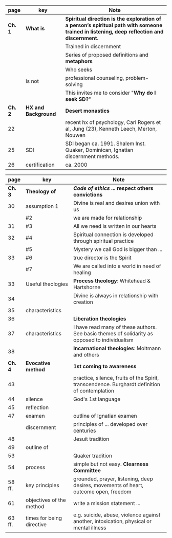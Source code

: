 
| page      | key                   | Note                                                                                                                                    |
| --------- | --------------------- | --------------------------------------------------------------------------------------------------------------------------------------- |
| **Ch. 1**     | **What is**               | **Spiritual direction is the exploration of a person’s spiritual path with someone trained in listening, deep reflection and discernment.** |
|           |                       | Trained in discernment                                                                                                                  |
|           |                       | Series of proposed definitions and **metaphors**                                                                                        |
|           |                       | Who seeks                                                                                                                               |
|           | is not                | professional counseling, problem-solving                                                                                                |
|           |                       | This invites me to consider "**Why do I seek SD?**"                                                                                     |
| **Ch. 2** | **HX and Background** | **Desert monastics**                                                                                                                    |
| 22        |                       | recent hx of psychology, Carl Rogers et al, Jung (23), Kenneth Leech, Merton, Nouwen                                                    |
| 25        | SDI                   | SDI began ca. 1991. Shalem Inst. Quaker, Dominican, Ignatian discernment methods.                                                       |
| 26        | certification         | ca. 2000                                                                                                                                |


| page      | key                       | Note                                                                                          |
| --------- | ------------------------- | --------------------------------------------------------------------------------------------- |
| **Ch. 3**     | **Theology of**               | ***Code of ethics* ... respect others convictions**                                               |
| 30        | assumption 1              | Divine is real and desires union with us                                                      |
|           | #2                        | we are made for relationship                                                                  |
| 31        | #3                        | All we need is written in our hearts                                                          |
| 32        | #4                        | Spiritual connection is developed through spiritual practice                                  |
|           | #5                        | Mystery we call God is bigger than ...                                                        |
| 33        | #6                        | true director is the Spirit                                                                   |
|           | #7                        | We are called into a world in need of healing                                                 |
| 33        | Useful theologies         | **Process theology**: Whitehead & Hartshorne                                                  |
| 34        |                           | Divine is always in relationship with creation                                                |
| 35        | characteristics           |                                                                                               |
| 36        |                           | **Liberation theologies**                                                                     |
| 37        | characteristics           | I have read many of these authors. See basic themes of solidarity as opposed to individualism |
| 38        |                           | **Incarnational theologies**: Moltmann and others                                             |
| **Ch. 4** | **Evocative method**      | **1st coming to awareness**                                                                   |
| 43        |                           | practice, silence, fruits of the Spirit, transcendence. Burghardt definition of contemplation |
| 44        | silence                   | God's 1st language                                                                            |
| 45        | reflection                |                                                                                               |
| 47        | examen                    | outline of Ignatian examen                                                                    |
|           | discernment               | principles of ... developed over centuries                                                    |
| 48        |                           | Jesuit tradition                                                                              |
| 49        | outline of                |                                                                                               |
| 53        |                           | Quaker tradition                                                                              |
| 54        | process                   | simple but not easy. **Clearness Committee**                                                  |
| 58 ff.    | key principles            | grounded, prayer, listening, deep desires, movements of heart, outcome open, freedom          |
| 61        | objectives of the method  | write a mission statement ...                                                                 |
| 63 ff.    | times for being directive | e.g. suicide, abuse, violence against another, intoxication, physical or mental illness       |
